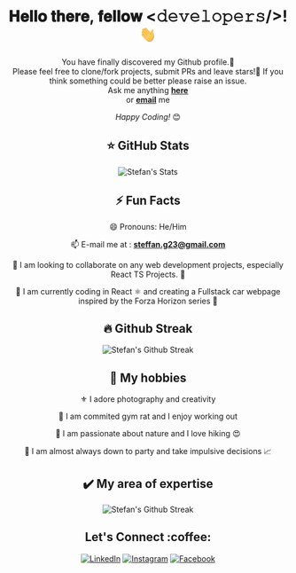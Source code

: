 <div align="center">
<h1> 𝐇𝐞𝐥𝐥𝐨 𝐭𝐡𝐞𝐫𝐞, 𝐟𝐞𝐥𝐥𝐨𝐰 <𝚍𝚎𝚟𝚎𝚕𝚘𝚙𝚎𝚛𝚜/>! <img src="https://github.com/ABSphreak/ABSphreak/blob/master/gifs/Hi.gif" target="_blank" width="30px" height="30px"></h1>
</div>
<div align="center">
<p>
You have finally discovered my Github profile.🌠<br/>
Please feel free to clone/fork projects, submit PRs and leave stars!🌟 If you think something could be better please raise an issue. <br>
Ask me anything <a href="https://github.com/NoHop3/NoHop3/issues/new"><b>here</b></a><br>
or <a href="mailto:steffan.g23@gmail.com"><b>email</b></a> me
</p>
<p><i>Happy Coding! </i>😊</p> 
</div> 
<div align="center"> 

<h2></h2>
<h2>⭐ GitHub Stats </h2>

<p> 
    <img src="https://github-readme-stats.vercel.app/api?username=NoHop3&count_private=true&show_icons=true&theme=gruvbox_light&hide=stars,issues" alt="Stefan's Stats" width="420"/> 
</p>

<h2></h2>
<h2>⚡ Fun Facts</h2>
	
<p>😄 Pronouns: He/Him </p>

<p>📫 E-mail me at : <a href="mailto:steffan.g23@gmail.com"><b>steffan.g23@gmail.com</b></a></p>

<p>👯 I am looking to collaborate on any web development projects, especially React TS Projects. 🤩 </p>                   

<p>🌱 I am currently coding in React ⚛️ and creating a Fullstack car webpage inspired by the Forza Horizon series 💪</p>

<h2></h2>
<h2> 🔥 Github Streak</h2>
<p>
  <img src="http://github-readme-streak-stats.herokuapp.com?user=NoHop3&theme=blood&hide_border=true&date_format=j%20M%5B%20Y%5D" alt="Stefan's Github Streak" width="420"/> 
</p>

<h2></h2>
<h2>🌴 My hobbies</h2>
	
<p>⚜️ I adore photography and creativity</p>

<p>🤙 I am commited gym rat and I enjoy working out </p>

<p>🥾 I am passionate about nature and I love hiking 😍</p>

<p>🥳 I am almost always down to party and take impulsive decisions 📈</p>

<h2></h2>
<h2>✔️ My area of expertise</h2>

<p>
  <img src="https://github-readme-stats.vercel.app/api/top-langs/?username=NoHop3&layout=compact&theme=gruvbox_light" alt="Stefan's Github Streak" width="420"/> 
</p>

<h2></h2>
<h2>Let's Connect :coffee: </h2>

<div>
	<a href="https://www.linkedin.com/in/stefang23/"><img src="https://img.icons8.com/bubbles/50/000000/linkedin.png" alt="LinkedIn"/></a>
	<a href="https://www.instagram.com/stefan_g23/"><img src="https://img.icons8.com/bubbles/50/000000/instagram.png" alt="Instagram"/></a>
	<a href="https://www.facebook.com/stefan.georgievxD/"><img src="https://img.icons8.com/bubbles/50/000000/facebook.png" alt="Facebook"/></a>
</div>
